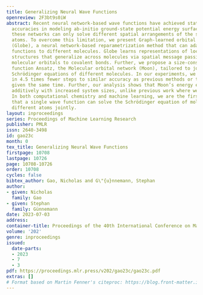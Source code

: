 ```yaml
---
title: Generalizing Neural Wave Functions
openreview: 2F3bt9s0iW
abstract: Recent neural network-based wave functions have achieved state-of-the-art
  accuracies in modeling ab-initio ground-state potential energy surface. However,
  these networks can only solve different spatial arrangements of the same set of
  atoms. To overcome this limitation, we present Graph-learned orbital embeddings
  (Globe), a neural network-based reparametrization method that can adapt neural wave
  functions to different molecules. Globe learns representations of local electronic
  structures that generalize across molecules via spatial message passing by connecting
  molecular orbitals to covalent bonds. Further, we propose a size-consistent wave
  function Ansatz, the Molecular orbital network (Moon), tailored to jointly solve
  Schrödinger equations of different molecules. In our experiments, we find Moon converging
  in 4.5 times fewer steps to similar accuracy as previous methods or to lower energies
  given the same time. Further, our analysis shows that Moon’s energy estimate scales
  additively with increased system sizes, unlike previous work where we observe divergence.
  In both computational chemistry and machine learning, we are the first to demonstrate
  that a single wave function can solve the Schrödinger equation of molecules with
  different atoms jointly.
layout: inproceedings
series: Proceedings of Machine Learning Research
publisher: PMLR
issn: 2640-3498
id: gao23c
month: 0
tex_title: Generalizing Neural Wave Functions
firstpage: 10708
lastpage: 10726
page: 10708-10726
order: 10708
cycles: false
bibtex_author: Gao, Nicholas and G\"{u}nnemann, Stephan
author:
- given: Nicholas
  family: Gao
- given: Stephan
  family: Günnemann
date: 2023-07-03
address: 
container-title: Proceedings of the 40th International Conference on Machine Learning
volume: '202'
genre: inproceedings
issued:
  date-parts:
  - 2023
  - 7
  - 3
pdf: https://proceedings.mlr.press/v202/gao23c/gao23c.pdf
extras: []
# Format based on Martin Fenner's citeproc: https://blog.front-matter.io/posts/citeproc-yaml-for-bibliographies/
---
```

